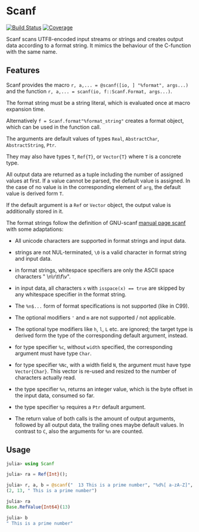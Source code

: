 # Scanf

[![Build Status](https://github.com/KlausC/Scanf.jl/workflows/CI/badge.svg)](https://github.com/KlausC/Scanf.jl/actions)
[![Coverage](https://codecov.io/gh/KlausC/Scanf.jl/branch/master/graph/badge.svg)](https://codecov.io/gh/KlausC/Scanf.jl)

Scanf scans UTF8-encoded input streams or strings and creates output data according to a format string.
It mimics the behaviour of the C-function with the same name.

## Features

Scanf provides the macro `r, a,... = @scanf([io, ] "%format", args...)`
and the function `r, a,... = scanf(io, f::Scanf.Format, args...)`.

The format string must be a string literal, which is evaluated once at macro expansion time.

Alternatively `f = Scanf.format"%format_string"` creates a format object, which can be used in the function call.

The arguments are default values of types `Real`, `AbstractChar`, `AbstractString`, `Ptr`.

They may also have types `T`, `Ref{T}`, or `Vector{T}` where `T` is a concrete type.

All output data are returned as a tuple including the number of assigned values at first. If a value cannot be parsed,
the default value is assigned. In the case of no value is in the corresponding element of `arg`, the default value is derived form `T`.

If the default argument is a `Ref` or `Vector` object, the output value is additionally stored in it.

The format strings follow the definition of GNU-scanf [manual page scanf](https://www.man7.org/linux/man-pages/man3/scanf.3.html)
with some adaptations:

+ All unicode characters are supported in format strings and input data.

+ strings are not NUL-terminated, `\0` is a valid character in format string and input data.

+ in format strings, whitespace specifiers are only the ASCII space characters " \n\r\t\f\v".

+ in input data, all characters `x` with `isspace(x) == true` are skipped by any whitespace specifier in the format string.

+ The `%n$...` form of format specifications is not supported (like in C99).

+ The optional modifiers `'` and `m` are not supported / not applicable.

+ The optional type modifiers like `h`, `l`, `L` etc. are ignored;
 the target type is derived form the type of the corresponding default argument, instead.

+ for type specifier `%c`, without `width` specified, the corresponding argument must have type `Char`.

+ for type specifier `%Nc`, with a width field `N`, the argument must have type `Vector{Char}`.
  This vector is re-used and resized to the number of characters actually read.

+ the type specifier `%n`, returns an integer value, which is the byte offset in the input data, consumed so far.

+ the type specifier `%p` requires a `Ptr` default argument.

+ The return value of both calls is the amount of output arguments, followed by all output data, the trailing ones maybe default values.
 In contrast to `C`, also the arguments for `%n` are counted. 

 ## Usage

 ```julia
julia> using Scanf

julia> ra = Ref{Int}();

julia> r, a, b = @scanf("  13 This is a prime number", "%d%[ a-zA-Z]", ra, String)
(2, 13, " This is a prime number")

julia> ra
Base.RefValue{Int64}(13)

julia> b
" This is a prime number"

```
